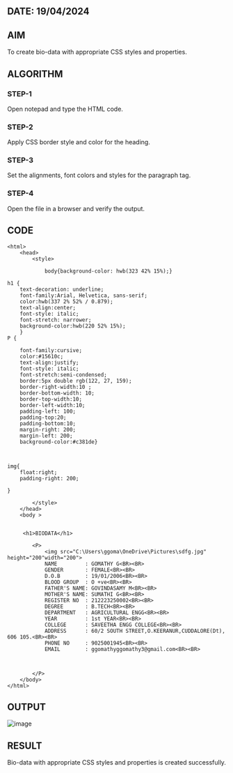 
## DATE: 19/04/2024
## AIM
  To create bio-data with appropriate CSS styles and properties.

## ALGORITHM
### STEP-1
  Open notepad and type the HTML code.

### STEP-2
  Apply CSS border style and color for the heading.

### STEP-3
  Set the alignments, font colors and styles for the paragraph tag.

### STEP-4
  Open the file in a browser and verify the output.
  
## CODE
```
<html>
    <head>
        <style>
            
            body{background-color: hwb(323 42% 15%);}
            
h1 {
    text-decoration: underline;
    font-family:Arial, Helvetica, sans-serif;
    color:hwb(337 2% 52% / 0.879);
    text-align:center;
    font-style: italic;
    font-stretch: narrower;
    background-color:hwb(220 52% 15%);
    }
P {
 
    font-family:cursive;
    color:#15610c;
    text-align:justify;
    font-style: italic;
    font-stretch:semi-condensed;
    border:5px double rgb(122, 27, 159);
    border-right-width:10 ;
    border-bottom-width: 10;
    border-top-width:10;
    border-left-width:10;
    padding-left: 100;
    padding-top:20;
    padding-bottom:10;
    margin-right: 200;
    margin-left: 200;
    background-color:#c381de}

   

img{
    float:right;
    padding-right: 200;

}

        </style>
    </head>
    <body >
           
      
     <h1>BIODATA</h1>

        <P>
            <img src="C:\Users\ggoma\OneDrive\Pictures\sdfg.jpg"  height="200"width="200">
            NAME         : GOMATHY G<BR><BR>
            GENDER       : FEMALE<BR><BR>
            D.O.B        : 19/01/2006<BR><BR>
            BLOOD GROUP  : O +ve<BR><BR>
            FATHER'S NAME: GOVINDASAMY M<BR><BR> 
            MOTHER'S NAME: SUMATHI G<BR><BR>
            REGISTER NO  : 212223250002<BR><BR>
            DEGREE       : B.TECH<BR><BR>
            DEPARTMENT   : AGRICULTURAL ENGG<BR><BR>
            YEAR         : 1st YEAR<BR><BR>
            COLLEGE      : SAVEETHA ENGG COLLEGE<BR><BR>
            ADDRESS      : 60/2 SOUTH STREET,O.KEERANUR,CUDDALORE(Dt), 606 105.<BR><BR>
            PHONE NO     : 9025001945<BR><BR>
            EMAIL        : ggomathyggomathy3@gmail.com<BR><BR>



        </P>
    </body>
</html>
```


## OUTPUT
![image](https://github.com/GOMATHY1719/Ex05/assets/165985023/60f17584-fb21-49c3-8c7b-077bb759c7bc)

## RESULT
  Bio-data with appropriate CSS styles and properties is created successfully.
